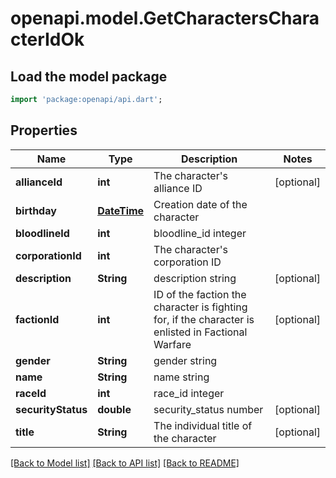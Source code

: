 # openapi.model.GetCharactersCharacterIdOk

## Load the model package
```dart
import 'package:openapi/api.dart';
```

## Properties
Name | Type | Description | Notes
------------ | ------------- | ------------- | -------------
**allianceId** | **int** | The character's alliance ID | [optional] 
**birthday** | [**DateTime**](DateTime.md) | Creation date of the character | 
**bloodlineId** | **int** | bloodline_id integer | 
**corporationId** | **int** | The character's corporation ID | 
**description** | **String** | description string | [optional] 
**factionId** | **int** | ID of the faction the character is fighting for, if the character is enlisted in Factional Warfare | [optional] 
**gender** | **String** | gender string | 
**name** | **String** | name string | 
**raceId** | **int** | race_id integer | 
**securityStatus** | **double** | security_status number | [optional] 
**title** | **String** | The individual title of the character | [optional] 

[[Back to Model list]](../README.md#documentation-for-models) [[Back to API list]](../README.md#documentation-for-api-endpoints) [[Back to README]](../README.md)


